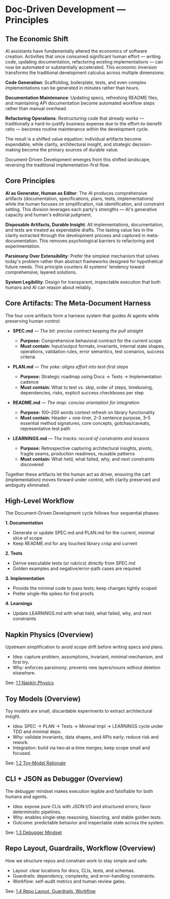 # Doc‑Driven Development — Principles

## The Economic Shift

AI assistants have fundamentally altered the economics of software creation. Activities that once consumed significant human effort — writing code, updating documentation, refactoring existing implementations — can now be automated or substantially accelerated. This economic inversion transforms the traditional development calculus across multiple dimensions:

**Code Generation**: Scaffolding, boilerplate, tests, and even complex implementations can be generated in minutes rather than hours.

**Documentation Maintenance**: Updating specs, refreshing README files, and maintaining API documentation become automated workflow steps rather than manual overhead.

**Refactoring Operations**: Restructuring code that already works — traditionally a hard-to-justify business expense due to the effort-to-benefit ratio — becomes routine maintenance within the development cycle.

The result is a shifted value equation: individual artifacts become expendable, while clarity, architectural insight, and strategic decision-making become the primary sources of durable value.

Document-Driven Development emerges from this shifted landscape, reversing the traditional implementation-first flow.

## Core Principles

**AI as Generator, Human as Editor**: The AI produces comprehensive artifacts (documentation, specifications, plans, tests, implementations) while the human focuses on simplification, risk identification, and constraint setting. This division leverages each party's strengths — AI's generative capacity and human's editorial judgment.

**Disposable Artifacts, Durable Insight**: All implementations, documentation, and tests are treated as expendable drafts. The lasting value lies in the clarity extracted through the development process and captured in meta-documentation. This removes psychological barriers to refactoring and experimentation.

**Parsimony Over Extensibility**: Prefer the simplest mechanism that solves today's problem rather than abstract frameworks designed for hypothetical future needs. This principle counters AI systems' tendency toward comprehensive, layered solutions.

**System Legibility**: Design for transparent, inspectable execution that both humans and AI can reason about reliably.

## Core Artifacts: The Meta-Document Harness

The four core artifacts form a harness system that guides AI agents while preserving human control:

- **SPEC.md** — *The bit: precise contract keeping the pull straight*
  - **Purpose:** Comprehensive behavioral contract for the current scope
  - **Must contain:** Input/output formats, invariants, internal state shapes, operations, validation rules, error semantics, test scenarios, success criteria

- **PLAN.md** — *The yoke: aligns effort into test-first steps*
  - **Purpose:** Strategic roadmap using Docs → Tests → Implementation cadence
  - **Must contain:** What to test vs. skip, order of steps, timeboxing, dependencies, risks, explicit success checkboxes per step

- **README.md** — *The map: concise orientation for integration*
  - **Purpose:** 100–200 words context refresh on library functionality
  - **Must contain:** Header + one-liner, 2–3 sentence purpose, 3–5 essential method signatures, core concepts, gotchas/caveats, representative test path

- **LEARNINGS.md** — *The tracks: record of constraints and lessons*
  - **Purpose:** Retrospective capturing architectural insights, pivots, fragile seams, production readiness, reusable patterns
  - **Must contain:** What held, what failed, why, and next constraints discovered

Together these artifacts let the human act as driver, ensuring the cart (implementation) moves forward under control, with clarity preserved and ambiguity eliminated.  

## High-Level Workflow

The Document-Driven Development cycle follows four sequential phases:

**1. Documentation**
- Generate or update SPEC.md and PLAN.md for the current, minimal slice of scope
- Keep README.md for any touched library crisp and current

**2. Tests**
- Derive executable tests (or rubrics) directly from SPEC.md
- Golden examples and negative/error-path cases are required

**3. Implementation**
- Provide the minimal code to pass tests; keep changes tightly scoped
- Prefer single-file spikes for first proofs

**4. Learnings**
- Update LEARNINGS.md with what held, what failed, why, and next constraints

## Napkin Physics (Overview)
  Upstream simplification to avoid scope drift before writing specs and plans.

  - Idea: capture problem, assumptions, invariant, minimal mechanism, and first try.
  - Why: enforces parsimony; prevents new layers/nouns without deletion elsewhere.

  See: [1.1 Napkin Physics](./napkin-physics.md)

## Toy Models (Overview)
  Toy models are small, discardable experiments to extract architectural insight.

  - Idea: SPEC → PLAN → Tests → Minimal Impl → LEARNINGS cycle under TDD and minimal deps.
  - Why: validate invariants, data shapes, and APIs early; reduce risk and rework.
  - Integration: build via two‑at‑a‑time merges; keep scope small and focused.

  See: [1.2 Toy‑Model Rationale](./toy-model-rationale.md)

## CLI + JSON as Debugger (Overview)
  The debugger mindset makes execution legible and falsifiable for both humans and agents.

  - Idea: expose pure CLIs with JSON I/O and structured errors; favor deterministic pipelines.
  - Why: enables single‑step reasoning, bisecting, and stable golden tests.
  - Outcome: predictable behavior and inspectable state across the system.

  See: [1.3 Debugger Mindset](./debugger-mindset.md)

## Repo Layout, Guardrails, Workflow (Overview)
  How we structure repos and constrain work to stay simple and safe.

  - Layout: clear locations for docs, CLIs, tests, and schemas.
  - Guardrails: dependency, complexity, and error-handling constraints.
  - Workflow: self-audit metrics and human review gates.

  See: [1.4 Repo Layout, Guardrails, Workflow](./ddd-repo-guardrails.md)
